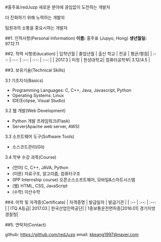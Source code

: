 #홍주표/redJuzp
새로운 분야에 끊임없이 도전하는 개발자

더 진화하기 위해 노력하는 개발자

팀원과의 소통을 중요시하는 개발자

##1. 인적사항(Personal Information)
**이름:** 홍주표 (Jupyo, Hong)
**생년월일:** 97.12.11

##2. 학력 사항(Education)
| 입학년월 | 졸업년월 | 출신 학교 |    전공     | 평균/평점|
| :--:     | :--:     | :--:      |    :--:     | :--:     |
| 2017.3   | 미정     | 한성대학교| 컴퓨터공학부| 3.12/4.5 |

##3. 보유기술(Technical Skills)

3.1 기초지식(Basics)
 - Programming Languages: C, C++, Java, Javascript, Python
 - Operating Systems: Linux
 - IDE(Eclipse, Visual Studio)

3.2 웹 개발(Web Development)
 - Python 개발 프레임워크(Flask)
 - Server(Apache web server, AWS)

3.3 소프트웨어 도구(Software Tools)
 - 소스코드관리(Git)

3.4 학부 수강 과목(Course)
 - (언어) C, C++, JAVA, Python
 - (이론) 자료구조, 알고리즘, 컴퓨터구조
 - (IPP Internship course) 오픈소스소프트웨어, 모바일&스마트시스템
 - (웹) HTML, CSS, JavaScript
 - (수학) 이산수학

##4. 어학 및 자격증(Certificate)
| 자격증명 | 발급일자 | 발급기관 |
| :--      | :--:     |  :--:    |
| ITQ A등급| 2017.03  | 한국산업인력공단|
| 1종보통운전면허증|2016.01| 경기지방경찰청|

##5. 연락처(Contact)

github: https://github.com/redJuzp
email: kkeang1997@naver.com
